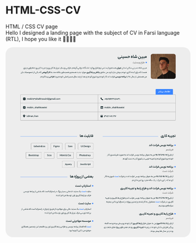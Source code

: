 # HTML-CSS-CV
HTML / CSS CV page
<br>
Hello I designed a landing page with the subject of CV in Farsi language (RTL), I hope you like it 🤌🏻🔥✅


<div align="center">
  <img src="https://github.com/mobin-shahhoseini/HTML-CSS-CV/blob/main/%20screenshot.png" style="border-radius:20px">
</div>
